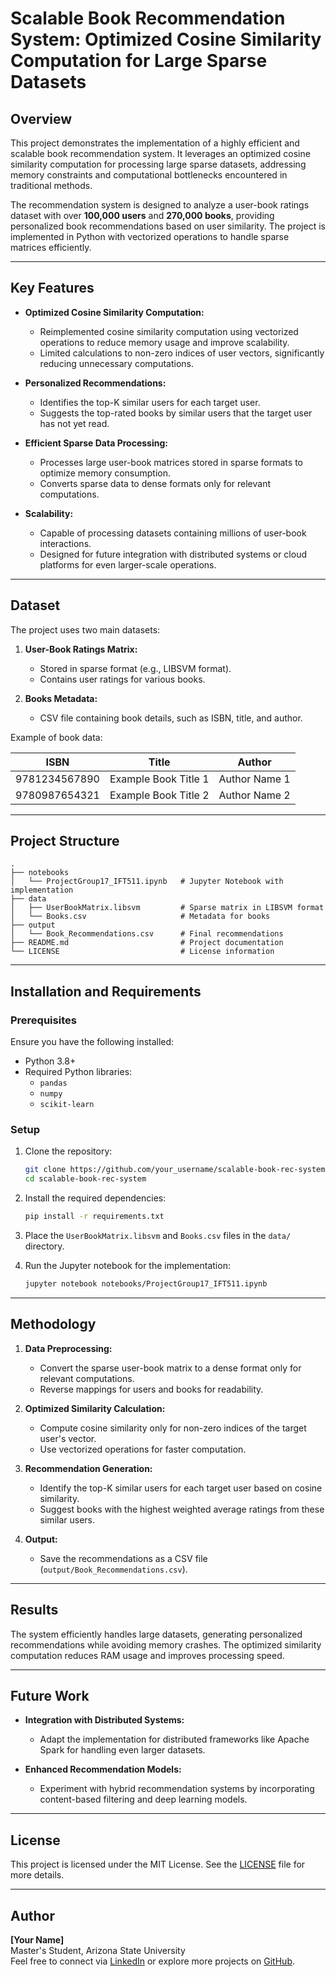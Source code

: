 # Scalable Book Recommendation System: Optimized Cosine Similarity Computation for Large Sparse Datasets

## Overview
This project demonstrates the implementation of a highly efficient and scalable book recommendation system. It leverages an optimized cosine similarity computation for processing large sparse datasets, addressing memory constraints and computational bottlenecks encountered in traditional methods.

The recommendation system is designed to analyze a user-book ratings dataset with over **100,000 users** and **270,000 books**, providing personalized book recommendations based on user similarity. The project is implemented in Python with vectorized operations to handle sparse matrices efficiently.

---

## Key Features

- **Optimized Cosine Similarity Computation:**
  - Reimplemented cosine similarity computation using vectorized operations to reduce memory usage and improve scalability.
  - Limited calculations to non-zero indices of user vectors, significantly reducing unnecessary computations.

- **Personalized Recommendations:**
  - Identifies the top-K similar users for each target user.
  - Suggests the top-rated books by similar users that the target user has not yet read.

- **Efficient Sparse Data Processing:**
  - Processes large user-book matrices stored in sparse formats to optimize memory consumption.
  - Converts sparse data to dense formats only for relevant computations.

- **Scalability:**
  - Capable of processing datasets containing millions of user-book interactions.
  - Designed for future integration with distributed systems or cloud platforms for even larger-scale operations.

---

## Dataset

The project uses two main datasets:

1. **User-Book Ratings Matrix:**
   - Stored in sparse format (e.g., LIBSVM format).
   - Contains user ratings for various books.

2. **Books Metadata:**
   - CSV file containing book details, such as ISBN, title, and author.

Example of book data:

| ISBN           | Title                      | Author           |
|----------------|----------------------------|------------------|
| 9781234567890  | Example Book Title 1       | Author Name 1    |
| 9780987654321  | Example Book Title 2       | Author Name 2    |

---

## Project Structure

```
.
├── notebooks
│   └── ProjectGroup17_IFT511.ipynb   # Jupyter Notebook with implementation
├── data
│   ├── UserBookMatrix.libsvm         # Sparse matrix in LIBSVM format
│   └── Books.csv                     # Metadata for books
├── output
│   └── Book_Recommendations.csv      # Final recommendations
├── README.md                         # Project documentation
└── LICENSE                           # License information
```

---

## Installation and Requirements

### Prerequisites
Ensure you have the following installed:

- Python 3.8+
- Required Python libraries:
  - `pandas`
  - `numpy`
  - `scikit-learn`

### Setup
1. Clone the repository:
   ```bash
   git clone https://github.com/your_username/scalable-book-rec-system.git
   cd scalable-book-rec-system
   ```

2. Install the required dependencies:
   ```bash
   pip install -r requirements.txt
   ```

3. Place the `UserBookMatrix.libsvm` and `Books.csv` files in the `data/` directory.

4. Run the Jupyter notebook for the implementation:
   ```bash
   jupyter notebook notebooks/ProjectGroup17_IFT511.ipynb
   ```

---

## Methodology

1. **Data Preprocessing:**
   - Convert the sparse user-book matrix to a dense format only for relevant computations.
   - Reverse mappings for users and books for readability.

2. **Optimized Similarity Calculation:**
   - Compute cosine similarity only for non-zero indices of the target user's vector.
   - Use vectorized operations for faster computation.

3. **Recommendation Generation:**
   - Identify the top-K similar users for each target user based on cosine similarity.
   - Suggest books with the highest weighted average ratings from these similar users.

4. **Output:**
   - Save the recommendations as a CSV file (`output/Book_Recommendations.csv`).

---

## Results
The system efficiently handles large datasets, generating personalized recommendations while avoiding memory crashes. The optimized similarity computation reduces RAM usage and improves processing speed.

---

## Future Work

- **Integration with Distributed Systems:**
  - Adapt the implementation for distributed frameworks like Apache Spark for handling even larger datasets.

- **Enhanced Recommendation Models:**
  - Experiment with hybrid recommendation systems by incorporating content-based filtering and deep learning models.

---

## License
This project is licensed under the MIT License. See the [LICENSE](LICENSE) file for more details.

---

## Author
**[Your Name]**  
Master's Student, Arizona State University  
Feel free to connect via [LinkedIn](https://linkedin.com/in/your-profile) or explore more projects on [GitHub](https://github.com/your_username).
